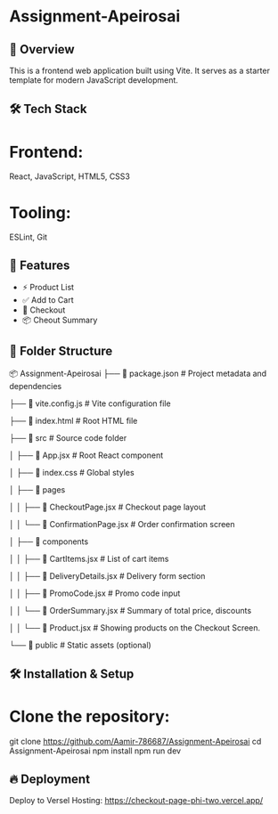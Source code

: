# Assignment-Apeirosai

## 📌 Overview

This is a frontend web application built using Vite. It serves as a starter template for modern JavaScript development.

## 🛠️ Tech Stack

# Frontend:  
React, JavaScript, HTML5, CSS3

# Tooling:  
ESLint, Git

## 🚀 Features

- ⚡ Product List  
- ✅ Add to Cart 
- 📁 Checkout  
- 📦 Cheout Summary 

## 📂 Folder Structure

📦 Assignment-Apeirosai
├── 📜 package.json             # Project metadata and dependencies

├── 📜 vite.config.js           # Vite configuration file 

├── 📜 index.html               # Root HTML file

├── 📂 src                      # Source code folder

│   ├── 📜 App.jsx              # Root React component 

│   ├── 📜 index.css            # Global styles

│   ├── 📂 pages

│   │   ├── 📜 CheckoutPage.jsx       # Checkout page layout

│   │   └── 📜 ConfirmationPage.jsx   # Order confirmation screen

│   ├── 📂 components

│   │   ├── 📜 CartItems.jsx          # List of cart items

│   │   ├── 📜 DeliveryDetails.jsx    # Delivery form section

│   │   ├── 📜 PromoCode.jsx          # Promo code input

│   │   └── 📜 OrderSummary.jsx       # Summary of total price, discounts

│   │   └── 📜 Product.jsx            # Showing products on the Checkout Screen. 

└── 📂 public                   # Static assets (optional)


## 🛠️ Installation & Setup

# Clone the repository:

git clone https://github.com/Aamir-786687/Assignment-Apeirosai
cd Assignment-Apeirosai
npm install
npm run dev

## 🔥 Deployment

Deploy to Versel Hosting: https://checkout-page-phi-two.vercel.app/
